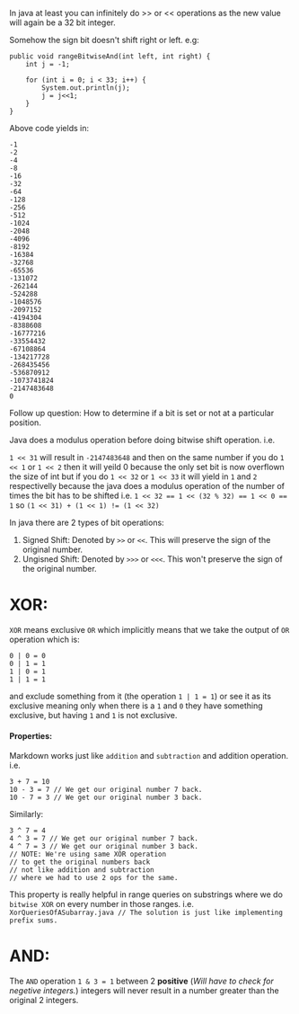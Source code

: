 In java at least you can infinitely do >> or << operations as the new value will again
be a 32 bit integer.

Somehow the sign bit doesn't shift right or left. e.g:

```
public void rangeBitwiseAnd(int left, int right) {
    int j = -1;

    for (int i = 0; i < 33; i++) {
        System.out.println(j);
        j = j<<1;
    }
}
```

Above code yields in:

```
-1
-2
-4
-8
-16
-32
-64
-128
-256
-512
-1024
-2048
-4096
-8192
-16384
-32768
-65536
-131072
-262144
-524288
-1048576
-2097152
-4194304
-8388608
-16777216
-33554432
-67108864
-134217728
-268435456
-536870912
-1073741824
-2147483648
0
```

Follow up question: How to determine if a bit is set or not at a particular position.

Java does a modulus operation before doing bitwise shift operation. i.e.

```1 << 31``` will result in ```-2147483648```
and then on the same number if you do ```1 << 1``` or ```1 << 2```
then it will yeild 0 because the only set bit is now overflown the size of int 
but if you do ```1 << 32``` or ```1 << 33``` it will yield in ```1``` and ```2``` respectivelly because the java does a modulus operation of the number of times the bit has to be shifted i.e.
```1 << 32 == 1 << (32 % 32) == 1 << 0 == 1```
so ```(1 << 31) + (1 << 1) != (1 << 32)```

In java there are 2 types of bit operations:

1. Signed Shift: Denoted by ```>>``` or ```<<```. This will preserve the sign of the original number.
2. Ungisned Shift: Denoted by ```>>>``` or ```<<<```. This won't preserve the sign of the original number.

XOR:
================================================

```XOR``` means exclusive ```OR``` which implicitly means that we take the output of ```OR``` operation which is:

```
0 | 0 = 0
0 | 1 = 1
1 | 0 = 1
1 | 1 = 1
```

and exclude something from it (the operation ```1 | 1 = 1```) or see it as its exclusive meaning only when there is a ```1``` and ```0``` they have something exclusive, but having ```1``` and ```1``` is not exclusive.

#### Properties:

Markdown works just like ```addition``` and ```subtraction``` and addition operation. i.e.

```
3 + 7 = 10
10 - 3 = 7 // We get our original number 7 back.
10 - 7 = 3 // We get our original number 3 back.
```

Similarly:

```
3 ^ 7 = 4
4 ^ 3 = 7 // We get our original number 7 back.
4 ^ 7 = 3 // We get our original number 3 back.
// NOTE: We're using same XOR operation 
// to get the original numbers back
// not like addition and subtraction
// where we had to use 2 ops for the same. 
```

This property is really helpful in range queries on substrings where we do ```bitwise XOR``` on every number in those ranges. i.e. ```XorQueriesOfASubarray.java // The solution is just like implementing prefix sums.```

AND:
================================================

The ```AND``` operation ```1 & 3 = 1``` between 2 **positive** (*Will have to check for negetive integers.*) integers will never result in a number greater than the original 2 integers. 
